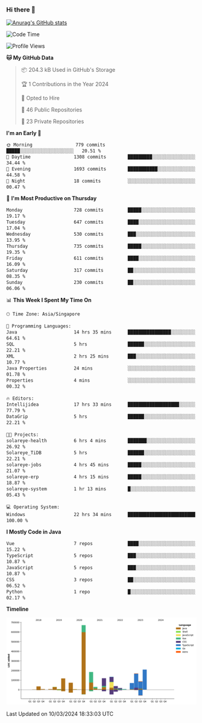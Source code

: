### Hi there 👋

[![Anurag's GitHub stats](https://github-readme-stats.vercel.app/api?username=xiumu2017&show_icons=true&theme=radical)](https://github.com/anuraghazra/github-readme-stats)

<!--
**xiumu2017/xiumu2017** is a ✨ _special_ ✨ repository because its `README.md` (this file) appears on your GitHub profile.

Here are some ideas to get you started:

- 🔭 I’m currently working on ...
- 🌱 I’m currently learning ...
- 👯 I’m looking to collaborate on ...
- 🤔 I’m looking for help with ...
- 💬 Ask me about ...
- 📫 How to reach me: ...
- 😄 Pronouns: ...
- ⚡ Fun fact: ...
-->

<!--START_SECTION:waka-->
![Code Time](http://img.shields.io/badge/Code%20Time-2%2C020%20hrs%208%20mins-blue)

![Profile Views](http://img.shields.io/badge/Profile%20Views-0-blue)

**🐱 My GitHub Data** 

> 📦 204.3 kB Used in GitHub's Storage 
 > 
> 🏆 1 Contributions in the Year 2024
 > 
> 💼 Opted to Hire
 > 
> 📜 46 Public Repositories 
 > 
> 🔑 23 Private Repositories 
 > 
**I'm an Early 🐤** 

```text
🌞 Morning                779 commits         █████░░░░░░░░░░░░░░░░░░░░   20.51 % 
🌆 Daytime                1308 commits        █████████░░░░░░░░░░░░░░░░   34.44 % 
🌃 Evening                1693 commits        ███████████░░░░░░░░░░░░░░   44.58 % 
🌙 Night                  18 commits          ░░░░░░░░░░░░░░░░░░░░░░░░░   00.47 % 
```
📅 **I'm Most Productive on Thursday** 

```text
Monday                   728 commits         █████░░░░░░░░░░░░░░░░░░░░   19.17 % 
Tuesday                  647 commits         ████░░░░░░░░░░░░░░░░░░░░░   17.04 % 
Wednesday                530 commits         ███░░░░░░░░░░░░░░░░░░░░░░   13.95 % 
Thursday                 735 commits         █████░░░░░░░░░░░░░░░░░░░░   19.35 % 
Friday                   611 commits         ████░░░░░░░░░░░░░░░░░░░░░   16.09 % 
Saturday                 317 commits         ██░░░░░░░░░░░░░░░░░░░░░░░   08.35 % 
Sunday                   230 commits         ██░░░░░░░░░░░░░░░░░░░░░░░   06.06 % 
```


📊 **This Week I Spent My Time On** 

```text
🕑︎ Time Zone: Asia/Singapore

💬 Programming Languages: 
Java                     14 hrs 35 mins      ████████████████░░░░░░░░░   64.61 % 
SQL                      5 hrs               ██████░░░░░░░░░░░░░░░░░░░   22.21 % 
XML                      2 hrs 25 mins       ███░░░░░░░░░░░░░░░░░░░░░░   10.77 % 
Java Properties          24 mins             ░░░░░░░░░░░░░░░░░░░░░░░░░   01.78 % 
Properties               4 mins              ░░░░░░░░░░░░░░░░░░░░░░░░░   00.32 % 

🔥 Editors: 
Intellijidea             17 hrs 33 mins      ███████████████████░░░░░░   77.79 % 
DataGrip                 5 hrs               ██████░░░░░░░░░░░░░░░░░░░   22.21 % 

🐱‍💻 Projects: 
solareye-health          6 hrs 4 mins        ███████░░░░░░░░░░░░░░░░░░   26.92 % 
Solareye_TiDB            5 hrs               ██████░░░░░░░░░░░░░░░░░░░   22.21 % 
solareye-jobs            4 hrs 45 mins       █████░░░░░░░░░░░░░░░░░░░░   21.07 % 
solareye-erp             4 hrs 15 mins       █████░░░░░░░░░░░░░░░░░░░░   18.87 % 
solareye-system          1 hr 13 mins        █░░░░░░░░░░░░░░░░░░░░░░░░   05.43 % 

💻 Operating System: 
Windows                  22 hrs 34 mins      █████████████████████████   100.00 % 
```

**I Mostly Code in Java** 

```text
Vue                      7 repos             ████░░░░░░░░░░░░░░░░░░░░░   15.22 % 
TypeScript               5 repos             ███░░░░░░░░░░░░░░░░░░░░░░   10.87 % 
JavaScript               5 repos             ███░░░░░░░░░░░░░░░░░░░░░░   10.87 % 
CSS                      3 repos             ██░░░░░░░░░░░░░░░░░░░░░░░   06.52 % 
Python                   1 repo              █░░░░░░░░░░░░░░░░░░░░░░░░   02.17 % 
```



**Timeline**

![Lines of Code chart](https://raw.githubusercontent.com/xiumu2017/xiumu2017/main/assets/bar_graph.png)


 Last Updated on 10/03/2024 18:33:03 UTC
<!--END_SECTION:waka-->
